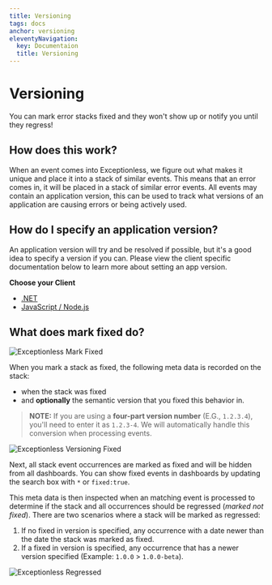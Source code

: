 ```yaml
---
title: Versioning
tags: docs
anchor: versioning
eleventyNavigation:
  key: Documentaion
  title: Versioning
---
```


# Versioning

You can mark error stacks fixed and they won't show up or notify you until they regress!

## How does this work?
When an event comes into Exceptionless, we figure out what makes it unique and place it into a stack of similar events. This means that an error comes in, it will be placed in a stack of similar error events. All events may contain an application version, this can be used to track what versions of an application are causing errors or being actively used.

## How do I specify an application version?
An application version will try and be resolved if possible, but it's a good idea to specify a version if you can. Please view the client specific documentation below to learn more about setting an app version.

**Choose your Client**
* [.NET](https://github.com/exceptionless/Exceptionless.Net/wiki/Configuration#versioning)
* [JavaScript / Node.js](https://github.com/exceptionless/Exceptionless.JavaScript/wiki/Configuration#versioning)

## What does mark fixed do?

![Exceptionless Mark Fixed](/assets/img/docs/versioning.png)

When you mark a stack as fixed, the following meta data is recorded on the stack:
* when the stack was fixed 
* and **optionally** the semantic version that you fixed this behavior in.

> **NOTE:** If you are using a **four-part version number** (E.G., `1.2.3.4`), you'll need to enter it as `1.2.3-4`. We will automatically handle this conversion when processing events.

![Exceptionless Versioning Fixed](/assets/img/docs/fixed.jpeg)

Next, all stack event occurrences are marked as fixed and will be hidden from all dashboards. You can show fixed events in dashboards by updating the search box with `*` or `fixed:true`.

This meta data is then inspected when an matching event is processed to determine if the stack and all occurrences should be regressed (_marked not fixed_). There are two scenarios where a stack will be marked as regressed:
1. If no fixed in version is specified, any occurrence with a date newer than the date the stack was marked as fixed.
2. If a fixed in version is specified, any occurrence that has a newer version specified (Example: `1.0.0` > `1.0.0-beta`). 

![Exceptionless Regressed](/assets/img/docs/regressed.jpeg)